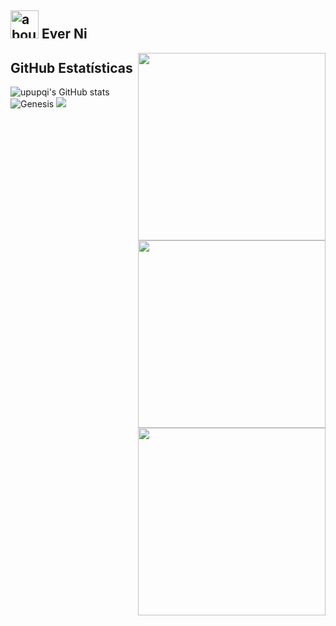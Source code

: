 ## <img width="45" alt="about" src="https://raw.github.com/elizarov/elizarov/master/about.png"> Ever Ni

<img align="right" width="300" src="https://s2.loli.net/2022/01/17/esUDIrbXJ7h5tpL.gif" />
<img align="right" width="300" src="https://s2.loli.net/2022/01/17/ARfK5mGo6tV2uXz.gif" />
<img align="right" width="300" src="https://s2.loli.net/2022/01/17/XyNROa3nhZEBp5u.gif" />

## **GitHub Estatísticas**

![upupqi's GitHub stats](https://github-readme-stats.vercel.app/api?username=upupqi&theme=radical&show_icons=true) ![Genesis](https://github-readme-stats.vercel.app/api/top-langs/?username=upupqi&hide=html,javascript&layout=compact&theme=radical)
![](https://github-profile-summary-cards.vercel.app/api/cards/profile-details?username=upupqi&theme=monokai)

